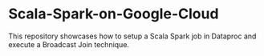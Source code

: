 # Scala-Spark-on-Google-Cloud
This repository showcases how to setup a Scala Spark job in Dataproc and execute a Broadcast Join technique.
